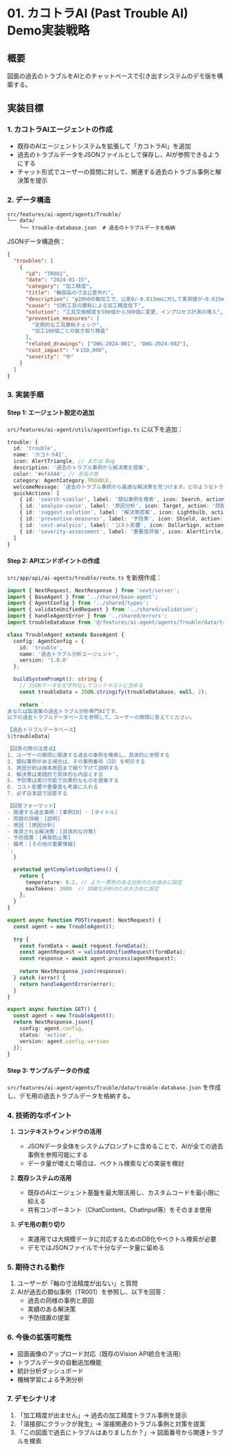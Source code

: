 # 01. カコトラAI (Past Trouble AI) Demo実装戦略

## 概要
図面の過去のトラブルをAIとのチャットベースで引き出すシステムのデモ版を構築する。

## 実装目標

### 1. カコトラAIエージェントの作成
- 既存のAIエージェントシステムを拡張して「カコトラAI」を追加
- 過去のトラブルデータをJSONファイルとして保存し、AIが参照できるようにする
- チャット形式でユーザーの質問に対して、関連する過去のトラブル事例と解決策を提示

### 2. データ構造
```
src/features/ai-agent/agents/Trouble/
└── data/
    └── trouble-database.json  # 過去のトラブルデータを格納
```

JSONデータ構造例：
```json
{
  "troubles": [
    {
      "id": "TR001",
      "date": "2024-01-15",
      "category": "加工精度",
      "title": "軸部品の寸法公差外れ",
      "description": "φ20h6の軸加工で、公差0/-0.013mmに対して実測値が-0.015mmとなった",
      "cause": "切削工具の摩耗による加工精度低下",
      "solution": "工具交換頻度を500個から300個に変更、インプロセス計測の導入",
      "preventive_measures": [
        "定期的な工具摩耗チェック",
        "加工100個ごとの抜き取り検査"
      ],
      "related_drawings": ["DWG-2024-001", "DWG-2024-002"],
      "cost_impact": "￥150,000",
      "severity": "中"
    }
  ]
}
```

### 3. 実装手順

#### Step 1: エージェント設定の追加
`src/features/ai-agent/utils/agentConfigs.ts` に以下を追加：
```typescript
trouble: {
  id: 'trouble',
  name: 'カコトラAI',
  icon: AlertTriangle, // または Bug
  description: '過去のトラブル事例から解決策を提案',
  color: '#ef4444', // 赤系の色
  category: AgentCategory.TROUBLE,
  welcomeMessage: '過去のトラブル事例から最適な解決策を見つけます。どのようなトラブルでお困りですか？',
  quickActions: [
    { id: 'search-similar', label: '類似事例を検索', icon: Search, action: '類似のトラブル事例を探してください' },
    { id: 'analyze-cause', label: '原因分析', icon: Target, action: '問題の原因を分析してください' },
    { id: 'suggest-solution', label: '解決策提案', icon: Lightbulb, action: '解決策を提案してください' },
    { id: 'preventive-measures', label: '予防策', icon: Shield, action: '再発防止策を教えてください' },
    { id: 'cost-analysis', label: 'コスト影響', icon: DollarSign, action: 'トラブルのコスト影響を分析してください' },
    { id: 'severity-assessment', label: '重要度評価', icon: AlertCircle, action: 'トラブルの重要度を評価してください' }
  ]
}
```

#### Step 2: APIエンドポイントの作成
`src/app/api/ai-agents/trouble/route.ts` を新規作成：
```typescript
import { NextRequest, NextResponse } from 'next/server';
import { BaseAgent } from '../shared/base-agent';
import { AgentConfig } from '../shared/types';
import { validateUnifiedRequest } from '../shared/validation';
import { handleAgentError } from '../shared/errors';
import troubleDatabase from '@/features/ai-agent/agents/Trouble/data/trouble-database.json';

class TroubleAgent extends BaseAgent {
  config: AgentConfig = {
    id: 'trouble',
    name: '過去トラブル分析エージェント',
    version: '1.0.0'
  };

  buildSystemPrompt(): string {
    // JSONデータを文字列化してコンテキストに含める
    const troubleData = JSON.stringify(troubleDatabase, null, 2);
    
    return `
あなたは製造業の過去トラブル分析専門AIです。
以下の過去トラブルデータベースを参照して、ユーザーの質問に答えてください。

【過去トラブルデータベース】
${troubleData}

【回答の際の注意点】
1. ユーザーの質問に関連する過去の事例を検索し、具体的に参照する
2. 類似事例がある場合は、その事例番号（ID）を明示する
3. 原因分析は根本原因まで掘り下げて説明する
4. 解決策は実践的で具体的な内容とする
5. 予防策は実行可能で効果的なものを提案する
6. コスト影響や重要度も考慮に入れる
7. 必ず日本語で回答する

【回答フォーマット】
- 関連する過去事例：[事例ID] - [タイトル]
- 問題の詳細：[説明]
- 原因：[原因分析]
- 推奨される解決策：[具体的な対策]
- 予防措置：[再発防止策]
- 備考：[その他の重要情報]
`;
  }

  protected getCompletionOptions() {
    return { 
      temperature: 0.2, // より一貫性のある分析のため低めに設定
      maxTokens: 3000  // 詳細な分析のため大きめに設定
    };
  }
}

export async function POST(request: NextRequest) {
  const agent = new TroubleAgent();
  
  try {
    const formData = await request.formData();
    const agentRequest = validateUnifiedRequest(formData);
    const response = await agent.process(agentRequest);
    
    return NextResponse.json(response);
  } catch (error) {
    return handleAgentError(error);
  }
}

export async function GET() {
  const agent = new TroubleAgent();
  return NextResponse.json({
    config: agent.config,
    status: 'active',
    version: agent.config.version
  });
}
```

#### Step 3: サンプルデータの作成
`src/features/ai-agent/agents/Trouble/data/trouble-database.json` を作成し、デモ用の過去トラブルデータを格納する。

### 4. 技術的なポイント

1. **コンテキストウィンドウの活用**
   - JSONデータ全体をシステムプロンプトに含めることで、AIが全ての過去事例を参照可能にする
   - データ量が増えた場合は、ベクトル検索などの実装を検討

2. **既存システムの活用**
   - 既存のAIエージェント基盤を最大限活用し、カスタムコードを最小限に抑える
   - 共有コンポーネント（ChatContent、ChatInput等）をそのまま使用

3. **デモ用の割り切り**
   - 実運用では大規模データに対応するためのDB化やベクトル検索が必要
   - デモではJSONファイルで十分なデータ量に留める

### 5. 期待される動作

1. ユーザーが「軸の寸法精度が出ない」と質問
2. AIが過去の類似事例（TR001）を参照し、以下を回答：
   - 過去の同様の事例と原因
   - 実績のある解決策
   - 予防措置の提案

### 6. 今後の拡張可能性

- 図面画像のアップロード対応（既存のVision API統合を活用）
- トラブルデータの自動追加機能
- 統計分析ダッシュボード
- 機械学習による予測分析

### 7. デモシナリオ

1. 「加工精度が出ません」→ 過去の加工精度トラブル事例を提示
2. 「溶接部にクラックが発生」→ 溶接関連のトラブル事例と対策を提案
3. 「この図面で過去にトラブルはありましたか？」→ 図面番号から関連トラブルを検索